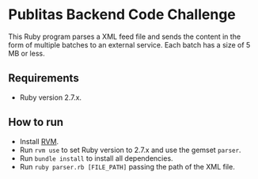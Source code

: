 # Publitas Backend Code Challenge

This Ruby program parses a XML feed file and sends the content in the form of multiple batches to an external service. Each batch has a size of 5 MB or less.

## Requirements

- Ruby version 2.7.x.

## How to run

- Install [RVM](https://rvm.io/).
- Run `rvm use` to set Ruby version to 2.7.x and use the gemset `parser`.
- Run `bundle install` to install all dependencies.
- Run `ruby parser.rb [FILE_PATH]` passing the path of the XML file.
